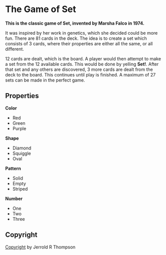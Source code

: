 The Game of Set
==============


**This is the classic game of Set, invented by Marsha Falco in 1974.**

It was inspired by her work in genetics, which she decided could be more fun.
There are 81 cards in the deck. The idea is to create a set
which consists of 3 cards, where their properties are either
all the same, or all different.

12 cards are dealt, which is the board. A player would then attempt to make a set
from the 12 available cards. This would be done by yelling **Set!**. After that set
and any others are discovered, 3 more cards are dealt from the deck to the board. This
continues until play is finished. A maximum of 27 sets can be made in the perfect game.



Properties
----------

**Color**

 * Red
 * Green
 * Purple

**Shape**

* Diamond
* Squiggle
* Oval

**Pattern**

* Solid
* Empty
* Striped

**Number**

* One
* Two
* Three


Copyright
---------

[Copyright]( http://jet.mit-license.org/ ) by Jerrold R Thompson
